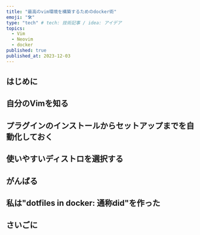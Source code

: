 ```yaml
---
title: "最高のvim環境を構築するためのdocker術"
emoji: "🛠"
type: "tech" # tech: 技術記事 / idea: アイデア
topics:
  - Vim
  - Neovim
  - docker
published: true
published_at: 2023-12-03
---
```


## はじめに

## 自分のVimを知る

## プラグインのインストールからセットアップまでを自動化しておく

## 使いやすいディストロを選択する

## がんばる

## 私は"dotfiles in docker: 通称did"を作った

## さいごに
